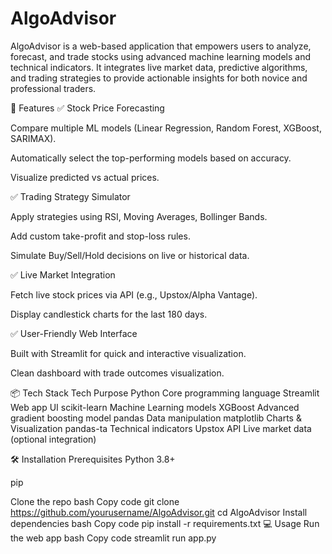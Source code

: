 # AlgoAdvisor
AlgoAdvisor is a web-based application that empowers users to analyze, forecast, and trade stocks using advanced machine learning models and technical indicators. It integrates live market data, predictive algorithms, and trading strategies to provide actionable insights for both novice and professional traders.

🚀 Features
✅ Stock Price Forecasting

Compare multiple ML models (Linear Regression, Random Forest, XGBoost, SARIMAX).

Automatically select the top-performing models based on accuracy.

Visualize predicted vs actual prices.

✅ Trading Strategy Simulator

Apply strategies using RSI, Moving Averages, Bollinger Bands.

Add custom take-profit and stop-loss rules.

Simulate Buy/Sell/Hold decisions on live or historical data.

✅ Live Market Integration

Fetch live stock prices via API (e.g., Upstox/Alpha Vantage).

Display candlestick charts for the last 180 days.

✅ User-Friendly Web Interface

Built with Streamlit for quick and interactive visualization.

Clean dashboard with trade outcomes visualization.

📦 Tech Stack
Tech	Purpose
Python	Core programming language
Streamlit	Web app UI
scikit-learn	Machine Learning models
XGBoost	Advanced gradient boosting model
pandas	Data manipulation
matplotlib	Charts & Visualization
pandas-ta	Technical indicators
Upstox API	Live market data (optional integration)

🛠️ Installation
Prerequisites
Python 3.8+

pip

Clone the repo
bash
Copy code
git clone https://github.com/yourusername/AlgoAdvisor.git
cd AlgoAdvisor
Install dependencies
bash
Copy code
pip install -r requirements.txt
💻 Usage
Run the web app
bash
Copy code
streamlit run app.py
